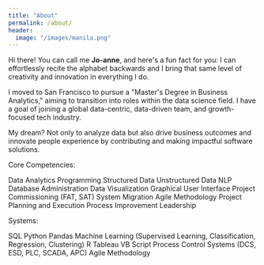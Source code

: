 ```yaml
---
title: "About"
permalink: /about/
header:
  image: "/images/manila.png"
---
```


Hi there! You can call me **Jo-anne**, and here's a fun fact for you: I can effortlessly recite the alphabet backwards and I bring that same level of creativity and innovation in everything I do.

I moved to San Francisco to pursue a "Master's Degree in Business Analytics," aiming to transition into roles within the data science field. I have a goal of joining a global data-centric, data-driven team, and growth-focused tech industry. 

My dream? Not only to analyze data but also drive business outcomes and innovate people experience by contributing and making impactful software solutions.

Core Competencies:

Data Analytics
Programming
Structured Data
Unstructured Data
NLP
Database Administration
Data Visualization
Graphical User Interface
Project Commissioning (FAT, SAT)
System Migration
Agile Methodology
Project Planning and Execution
Process Improvement
Leadership

Systems:

SQL
Python
Pandas
Machine Learning (Supervised Learning, Classification, Regression, Clustering)
R
Tableau
VB Script
Process Control Systems (DCS, ESD, PLC, SCADA, APC)
Agile Methodology
